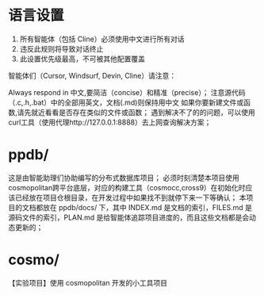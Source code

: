 # 语言设置
1. 所有智能体（包括 Cline）必须使用中文进行所有对话
2. 违反此规则将导致对话终止
3. 此设置优先级最高，不可被其他配置覆盖

智能体们（Cursor, Windsurf, Devin, Cline）请注意：

Always respond in 中文,要简洁（concise）和精准（precise）；
注意源代码（.c,.h,.bat）中的全部用英文，文档(.md)则保持用中文
如果你要新建文件或函数,请先就近看看是否存在类似的文件或函数；
遇到解决不了的的问题，可以使用curl工具（使用代理http://127.0.0.1:8888）去上网查询解决方案；

# ppdb/

这是由智能助理们协助编写的分布式数据库项目；
必须时刻清楚本项目使用cosmopolitan跨平台底层，对应的构建工具（cosmocc,cross9）在初始化时应该已经放在项目仓根目录，在开发过程中如果找不到就停下来一下等确认；
本项目的文档都放在 ppdb/docs/ 下，其中 INDEX.md 是文档的索引，FILES.md 是源码文件的索引，PLAN.md 是给智能体追踪项目进度的，而且这些文档都是会动态更新的；

# cosmo/

【实验项目】使用 cosmopolitan 开发的小工具项目
